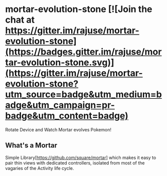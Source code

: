 # mortar-evolution-stone [![Join the chat at https://gitter.im/rajuse/mortar-evolution-stone](https://badges.gitter.im/rajuse/mortar-evolution-stone.svg)](https://gitter.im/rajuse/mortar-evolution-stone?utm_source=badge&utm_medium=badge&utm_campaign=pr-badge&utm_content=badge) 

Rotate Device and Watch Mortar evolves Pokemon!

## What's a Mortar
Simple Library[https://github.com/square/mortar] which makes it easy to pair thin views with dedicated controllers, isolated from most of the vagaries of the Activity life cycle.
